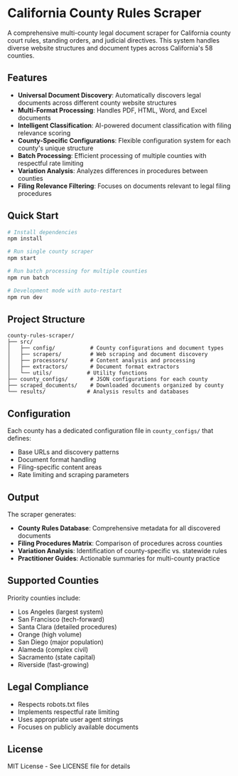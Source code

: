 # California County Rules Scraper

A comprehensive multi-county legal document scraper for California county court rules, standing orders, and judicial directives. This system handles diverse website structures and document types across California's 58 counties.

## Features

- **Universal Document Discovery**: Automatically discovers legal documents across different county website structures
- **Multi-Format Processing**: Handles PDF, HTML, Word, and Excel documents
- **Intelligent Classification**: AI-powered document classification with filing relevance scoring
- **County-Specific Configurations**: Flexible configuration system for each county's unique structure
- **Batch Processing**: Efficient processing of multiple counties with respectful rate limiting
- **Variation Analysis**: Analyzes differences in procedures between counties
- **Filing Relevance Filtering**: Focuses on documents relevant to legal filing procedures

## Quick Start

```bash
# Install dependencies
npm install

# Run single county scraper
npm start

# Run batch processing for multiple counties
npm run batch

# Development mode with auto-restart
npm run dev
```

## Project Structure

```
county-rules-scraper/
├── src/
│   ├── config/           # County configurations and document types
│   ├── scrapers/         # Web scraping and document discovery
│   ├── processors/       # Content analysis and processing
│   ├── extractors/       # Document format extractors
│   └── utils/           # Utility functions
├── county_configs/       # JSON configurations for each county
├── scraped_documents/    # Downloaded documents organized by county
└── results/             # Analysis results and databases
```

## Configuration

Each county has a dedicated configuration file in `county_configs/` that defines:
- Base URLs and discovery patterns
- Document format handling
- Filing-specific content areas
- Rate limiting and scraping parameters

## Output

The scraper generates:
- **County Rules Database**: Comprehensive metadata for all discovered documents
- **Filing Procedures Matrix**: Comparison of procedures across counties
- **Variation Analysis**: Identification of county-specific vs. statewide rules
- **Practitioner Guides**: Actionable summaries for multi-county practice

## Supported Counties

Priority counties include:
- Los Angeles (largest system)
- San Francisco (tech-forward)
- Santa Clara (detailed procedures)
- Orange (high volume)
- San Diego (major population)
- Alameda (complex civil)
- Sacramento (state capital)
- Riverside (fast-growing)

## Legal Compliance

- Respects robots.txt files
- Implements respectful rate limiting
- Uses appropriate user agent strings
- Focuses on publicly available documents

## License

MIT License - See LICENSE file for details 